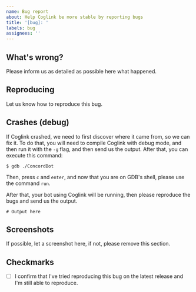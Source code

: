 ```yaml
---
name: Bug report
about: Help Coglink be more stable by reporting bugs
title: '[bug]: '
labels: bug
assignees: ''
---
```


## What's wrong?

Please inform us as detailed as possible here what happened.

## Reproducing

Let us know how to reproduce this bug.

## Crashes (debug)

If Coglink crashed, we need to first discover where it came from, so we can fix it. To do that, you will need to compile Coglink with debug mode, and then run it with the `-g` flag, and then send us the output. After that, you can execute this command:

```console
$ gdb ./ConcordBot
```

Then, press `c` and `enter`, and now that you are on GDB's shell, please use the command `run`.

After that, your bot using Coglink will be running, then please reproduce the bugs and send us the output.

```text
# Output here
```

## Screenshots

If possible, let a screenshot here, if not, please remove this section.

## Checkmarks

- [ ] I confirm that I've tried reproducing this bug on the latest release and I'm still able to reproduce.